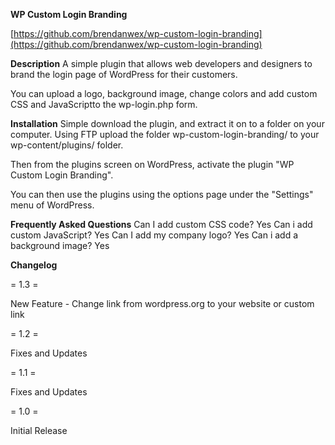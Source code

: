 **WP Custom Login Branding**

[https://github.com/brendanwex/wp-custom-login-branding](https://github.com/brendanwex/wp-custom-login-branding)

**Description**
A simple plugin that allows web developers and designers to brand the login page of WordPress for their customers.

You can upload a logo, background image, change colors and add custom CSS and JavaScriptto the wp-login.php form.

**Installation**
Simple download the plugin, and extract it on to a folder on your computer. Using FTP upload the folder wp-custom-login-branding/ to your wp-content/plugins/ folder.

Then from the plugins screen on WordPress, activate the plugin \"WP Custom Login Branding\".

You can then use the plugins using the options page under the \"Settings\" menu of WordPress.

**Frequently Asked Questions**
Can I add custom CSS code?
Yes
Can i add custom JavaScript?
Yes
Can I add my company logo?
Yes
Can i add a background image?
Yes


**Changelog**

= 1.3 =

New Feature - Change link from wordpress.org to your website or custom link

= 1.2 =

Fixes and Updates

= 1.1 =

Fixes and Updates

= 1.0 =

Initial Release
